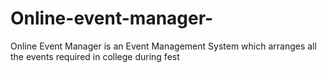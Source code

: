 # Online-event-manager-
Online Event Manager is an Event Management System which arranges all the events required in college during fest 
